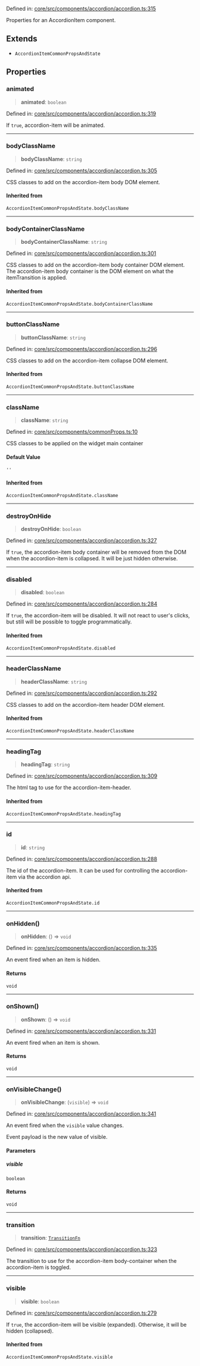 Defined in: [core/src/components/accordion/accordion.ts:315](https://github.com/AmadeusITGroup/AgnosUI/blob/a529aead48596779c63f6c4711a0c11cf69c0b95/core/src/components/accordion/accordion.ts#L315)

Properties for an AccordionItem component.

## Extends

- `AccordionItemCommonPropsAndState`

## Properties

### animated

> **animated**: `boolean`

Defined in: [core/src/components/accordion/accordion.ts:319](https://github.com/AmadeusITGroup/AgnosUI/blob/a529aead48596779c63f6c4711a0c11cf69c0b95/core/src/components/accordion/accordion.ts#L319)

If `true`, accordion-item will be animated.

***

### bodyClassName

> **bodyClassName**: `string`

Defined in: [core/src/components/accordion/accordion.ts:305](https://github.com/AmadeusITGroup/AgnosUI/blob/a529aead48596779c63f6c4711a0c11cf69c0b95/core/src/components/accordion/accordion.ts#L305)

CSS classes to add on the accordion-item body DOM element.

#### Inherited from

`AccordionItemCommonPropsAndState.bodyClassName`

***

### bodyContainerClassName

> **bodyContainerClassName**: `string`

Defined in: [core/src/components/accordion/accordion.ts:301](https://github.com/AmadeusITGroup/AgnosUI/blob/a529aead48596779c63f6c4711a0c11cf69c0b95/core/src/components/accordion/accordion.ts#L301)

CSS classes to add on the accordion-item body container DOM element.
The accordion-item body container is the DOM element on what the itemTransition is applied.

#### Inherited from

`AccordionItemCommonPropsAndState.bodyContainerClassName`

***

### buttonClassName

> **buttonClassName**: `string`

Defined in: [core/src/components/accordion/accordion.ts:296](https://github.com/AmadeusITGroup/AgnosUI/blob/a529aead48596779c63f6c4711a0c11cf69c0b95/core/src/components/accordion/accordion.ts#L296)

CSS classes to add on the accordion-item collapse DOM element.

#### Inherited from

`AccordionItemCommonPropsAndState.buttonClassName`

***

### className

> **className**: `string`

Defined in: [core/src/components/commonProps.ts:10](https://github.com/AmadeusITGroup/AgnosUI/blob/a529aead48596779c63f6c4711a0c11cf69c0b95/core/src/components/commonProps.ts#L10)

CSS classes to be applied on the widget main container

#### Default Value

`''`

#### Inherited from

`AccordionItemCommonPropsAndState.className`

***

### destroyOnHide

> **destroyOnHide**: `boolean`

Defined in: [core/src/components/accordion/accordion.ts:327](https://github.com/AmadeusITGroup/AgnosUI/blob/a529aead48596779c63f6c4711a0c11cf69c0b95/core/src/components/accordion/accordion.ts#L327)

If `true`, the accordion-item body container will be removed from the DOM when the accordion-item is collapsed. It will be just hidden otherwise.

***

### disabled

> **disabled**: `boolean`

Defined in: [core/src/components/accordion/accordion.ts:284](https://github.com/AmadeusITGroup/AgnosUI/blob/a529aead48596779c63f6c4711a0c11cf69c0b95/core/src/components/accordion/accordion.ts#L284)

If `true`, the accordion-item will be disabled.
It will not react to user's clicks, but still will be possible to toggle programmatically.

#### Inherited from

`AccordionItemCommonPropsAndState.disabled`

***

### headerClassName

> **headerClassName**: `string`

Defined in: [core/src/components/accordion/accordion.ts:292](https://github.com/AmadeusITGroup/AgnosUI/blob/a529aead48596779c63f6c4711a0c11cf69c0b95/core/src/components/accordion/accordion.ts#L292)

CSS classes to add on the accordion-item header DOM element.

#### Inherited from

`AccordionItemCommonPropsAndState.headerClassName`

***

### headingTag

> **headingTag**: `string`

Defined in: [core/src/components/accordion/accordion.ts:309](https://github.com/AmadeusITGroup/AgnosUI/blob/a529aead48596779c63f6c4711a0c11cf69c0b95/core/src/components/accordion/accordion.ts#L309)

The html tag to use for the accordion-item-header.

#### Inherited from

`AccordionItemCommonPropsAndState.headingTag`

***

### id

> **id**: `string`

Defined in: [core/src/components/accordion/accordion.ts:288](https://github.com/AmadeusITGroup/AgnosUI/blob/a529aead48596779c63f6c4711a0c11cf69c0b95/core/src/components/accordion/accordion.ts#L288)

The id of the accordion-item. It can be used for controlling the accordion-item via the accordion api.

#### Inherited from

`AccordionItemCommonPropsAndState.id`

***

### onHidden()

> **onHidden**: () => `void`

Defined in: [core/src/components/accordion/accordion.ts:335](https://github.com/AmadeusITGroup/AgnosUI/blob/a529aead48596779c63f6c4711a0c11cf69c0b95/core/src/components/accordion/accordion.ts#L335)

An event fired when an item is hidden.

#### Returns

`void`

***

### onShown()

> **onShown**: () => `void`

Defined in: [core/src/components/accordion/accordion.ts:331](https://github.com/AmadeusITGroup/AgnosUI/blob/a529aead48596779c63f6c4711a0c11cf69c0b95/core/src/components/accordion/accordion.ts#L331)

An event fired when an item is shown.

#### Returns

`void`

***

### onVisibleChange()

> **onVisibleChange**: (`visible`) => `void`

Defined in: [core/src/components/accordion/accordion.ts:341](https://github.com/AmadeusITGroup/AgnosUI/blob/a529aead48596779c63f6c4711a0c11cf69c0b95/core/src/components/accordion/accordion.ts#L341)

An event fired when the `visible` value changes.

Event payload is the new value of visible.

#### Parameters

##### visible

`boolean`

#### Returns

`void`

***

### transition

> **transition**: [`TransitionFn`](../type-aliases/TransitionFn.md)

Defined in: [core/src/components/accordion/accordion.ts:323](https://github.com/AmadeusITGroup/AgnosUI/blob/a529aead48596779c63f6c4711a0c11cf69c0b95/core/src/components/accordion/accordion.ts#L323)

The transition to use for the accordion-item body-container when the accordion-item is toggled.

***

### visible

> **visible**: `boolean`

Defined in: [core/src/components/accordion/accordion.ts:279](https://github.com/AmadeusITGroup/AgnosUI/blob/a529aead48596779c63f6c4711a0c11cf69c0b95/core/src/components/accordion/accordion.ts#L279)

If `true`, the accordion-item will be visible (expanded). Otherwise, it will be hidden (collapsed).

#### Inherited from

`AccordionItemCommonPropsAndState.visible`
